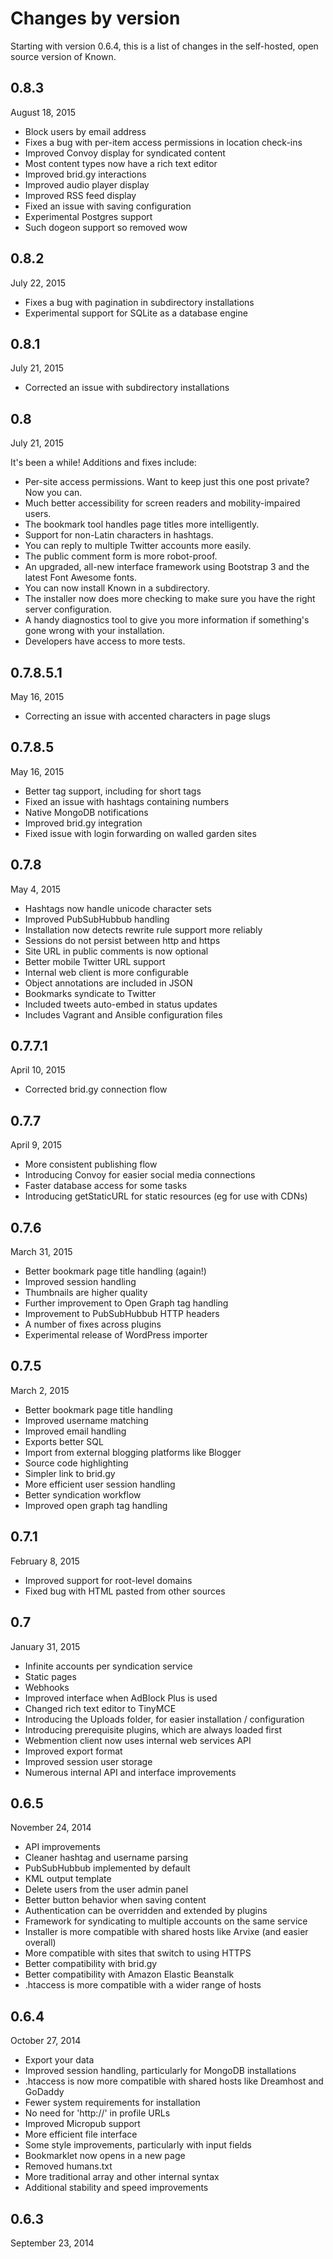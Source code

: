 # Changes by version

Starting with version 0.6.4, this is a list of changes in the self-hosted, open source version of Known.

0.8.3
-----
August 18, 2015

* Block users by email address
* Fixes a bug with per-item access permissions in location check-ins
* Improved Convoy display for syndicated content
* Most content types now have a rich text editor
* Improved brid.gy interactions
* Improved audio player display
* Improved RSS feed display
* Fixed an issue with saving configuration
* Experimental Postgres support
* Such dogeon support so removed wow

0.8.2
-----
July 22, 2015

* Fixes a bug with pagination in subdirectory installations
* Experimental support for SQLite as a database engine

0.8.1
-----
July 21, 2015

* Corrected an issue with subdirectory installations

0.8
---
July 21, 2015

It's been a while! Additions and fixes include:

* Per-site access permissions. Want to keep just this one post private? Now you can.
* Much better accessibility for screen readers and mobility-impaired users.
* The bookmark tool handles page titles more intelligently.
* Support for non-Latin characters in hashtags.
* You can reply to multiple Twitter accounts more easily.
* The public comment form is more robot-proof.
* An upgraded, all-new interface framework using Bootstrap 3 and the latest Font Awesome fonts.
* You can now install Known in a subdirectory.
* The installer now does more checking to make sure you have the right server configuration.
* A handy diagnostics tool to give you more information if something's gone wrong with your installation.
* Developers have access to more tests.

0.7.8.5.1
---------
May 16, 2015

* Correcting an issue with accented characters in page slugs

0.7.8.5
-------
May 16, 2015

* Better tag support, including for short tags
* Fixed an issue with hashtags containing numbers
* Native MongoDB notifications
* Improved brid.gy integration
* Fixed issue with login forwarding on walled garden sites

0.7.8
-----
May 4, 2015

* Hashtags now handle unicode character sets
* Improved PubSubHubbub handling
* Installation now detects rewrite rule support more reliably
* Sessions do not persist between http and https
* Site URL in public comments is now optional
* Better mobile Twitter URL support
* Internal web client is more configurable
* Object annotations are included in JSON
* Bookmarks syndicate to Twitter
* Included tweets auto-embed in status updates
* Includes Vagrant and Ansible configuration files

0.7.7.1
-------
April 10, 2015

* Corrected brid.gy connection flow

0.7.7
-----
April 9, 2015

* More consistent publishing flow
* Introducing Convoy for easier social media connections
* Faster database access for some tasks
* Introducing getStaticURL for static resources (eg for use with CDNs)

0.7.6
-----
March 31, 2015

* Better bookmark page title handling (again!)
* Improved session handling
* Thumbnails are higher quality
* Further improvement to Open Graph tag handling
* Improvement to PubSubHubbub HTTP headers
* A number of fixes across plugins
* Experimental release of WordPress importer

0.7.5
-----
March 2, 2015

* Better bookmark page title handling
* Improved username matching
* Improved email handling
* Exports better SQL
* Import from external blogging platforms like Blogger
* Source code highlighting
* Simpler link to brid.gy
* More efficient user session handling
* Better syndication workflow
* Improved open graph tag handling

0.7.1
-----
February 8, 2015

* Improved support for root-level domains
* Fixed bug with HTML pasted from other sources

0.7
---
January 31, 2015

* Infinite accounts per syndication service
* Static pages
* Webhooks
* Improved interface when AdBlock Plus is used
* Changed rich text editor to TinyMCE
* Introducing the Uploads folder, for easier installation / configuration
* Introducing prerequisite plugins, which are always loaded first
* Webmention client now uses internal web services API
* Improved export format
* Improved session user storage
* Numerous internal API and interface improvements

0.6.5
-----
November 24, 2014

* API improvements
* Cleaner hashtag and username parsing
* PubSubHubbub implemented by default
* KML output template
* Delete users from the user admin panel
* Better button behavior when saving content
* Authentication can be overridden and extended by plugins
* Framework for syndicating to multiple accounts on the same service
* Installer is more compatible with shared hosts like Arvixe (and easier overall)
* More compatible with sites that switch to using HTTPS
* Better compatibility with brid.gy
* Better compatibility with Amazon Elastic Beanstalk
* .htaccess is more compatible with a wider range of hosts

0.6.4
-----
October 27, 2014

* Export your data
* Improved session handling, particularly for MongoDB installations
* .htaccess is now more compatible with shared hosts like Dreamhost and GoDaddy
* Fewer system requirements for installation
* No need for 'http://' in profile URLs
* Improved Micropub support
* More efficient file interface
* Some style improvements, particularly with input fields
* Bookmarklet now opens in a new page
* Removed humans.txt
* More traditional array and other internal syntax
* Additional stability and speed improvements

0.6.3
-----
September 23, 2014
